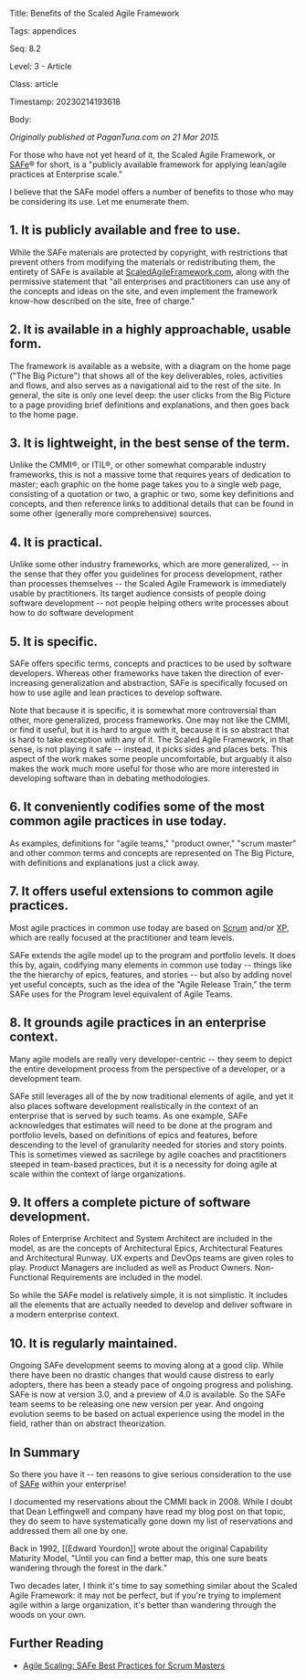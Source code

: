 Title:  Benefits of the Scaled Agile Framework

Tags:   appendices

Seq:    8.2

Level:  3 - Article

Class:  article

Timestamp: 20230214193618

Body:

*Originally published at PaganTuna.com on 21 Mar 2015.*

For those who have not yet heard of it, the Scaled Agile Framework, or [SAFe][]&#174; for short, is a "publicly available framework for applying lean/agile practices at Enterprise scale." 

I believe that the SAFe model offers a number of benefits to those who may be considering its use. Let me enumerate them. 

## 1. It is publicly available and free to use. 

While the SAFe materials are protected by copyright, with restrictions that prevent others from modifying the materials or redistributing them, the entirety of SAFe is available at [ScaledAgileFramework.com][safe], along with the permissive statement that "all enterprises and practitioners can use any of the concepts and ideas on the site, and even implement the framework know-how described on the site, free of charge."

## 2. It is available in a highly approachable, usable form. 

The framework is available as a website, with a diagram on the home page ("The Big Picture") that shows all of the key deliverables, roles, activities and flows, and also serves as a navigational aid to the rest of the site. In general, the site is only one level deep: the user clicks from the Big Picture to a page providing brief definitions and explanations, and then goes back to the home page. 

## 3. It is lightweight, in the best sense of the term. 

Unlike the CMMI&#174;, or ITIL&#174;, or other somewhat comparable industry frameworks, this is not a massive tome that requires years of dedication to master; each graphic on the home page takes you to a single web page, consisting of a quotation or two, a graphic or two, some key definitions and concepts, and then reference links to additional details that can be found in some other (generally more comprehensive) sources. 

## 4. It is practical. 

Unlike some other industry frameworks, which are more generalized, -- in the sense that they offer you guidelines for process development, rather than processes themselves -- the Scaled Agile Framework is immediately usable by practitioners. Its target audience consists of people doing software development -- not people helping others write processes about how to do software development 

## 5. It is specific. 

SAFe offers specific terms, concepts and practices to be used by software developers. Whereas other frameworks have taken the direction of ever-increasing generalization and abstraction, SAFe is specifically focused on how to use agile and lean practices to develop software. 

Note that because it is specific, it is somewhat more controversial than other, more generalized, process frameworks. One may not like the CMMI, or find it useful, but it is hard to argue with it, because it is so abstract that is hard to take exception with any of it. The Scaled Agile Framework, in that sense, is not playing it safe -- instead, it picks sides and places bets. This aspect of the work makes some people uncomfortable, but arguably it also makes the work much more useful for those who are more interested in developing software than in debating methodologies.  

## 6. It conveniently codifies some of the most common agile practices in use today. 

As examples, definitions for "agile teams," "product owner," "scrum master" and other common terms and concepts are represented on The Big Picture, with definitions and explanations just a click away. 

## 7. It offers useful extensions to common agile practices.

Most agile practices in common use today are based on [Scrum][] and/or [XP][], which are really focused at the practitioner and team levels. 

SAFe extends the agile model up to the program and portfolio levels. It does this by, again, codifying many elements in common use today -- things like the the hierarchy of epics, features, and stories -- but also by adding novel yet useful concepts, such as the idea of the "Agile Release Train," the term SAFe uses for the Program level equivalent of Agile Teams. 

## 8. It grounds agile practices in an enterprise context. 

Many agile models are really very developer-centric -- they seem to depict the entire development process from the perspective of a developer, or a development team. 

SAFe still leverages all of the by now traditional elements of agile, and yet it also places software development realistically in the context of an enterprise that is served by such teams. As one example, SAFe acknowledges that estimates will need to be done at the program and portfolio levels, based on definitions of epics and features, before descending to the level of granularity needed for stories and story points. This is sometimes viewed as sacrilege by agile coaches and practitioners steeped in team-based practices, but it is a necessity for doing agile at scale within the context of large organizations. 

## 9. It offers a complete picture of software development. 

Roles of Enterprise Architect and System Architect are included in the model, as are the concepts of Architectural Epics, Architectural Features and Architectural Runway. UX experts and DevOps teams are given roles to play. Product Managers are included as well as Product Owners. Non-Functional Requirements are included in the model. 

So while the SAFe model is relatively simple, it is not simplistic. It includes all the elements that are actually needed to develop and deliver software in a modern enterprise context. 

## 10. It is regularly maintained. 

Ongoing SAFe development seems to moving along at a good clip. While there have been no drastic changes that would cause distress to early adopters, there has been a steady pace of ongoing progress and polishing. SAFe is now at version 3.0, and a preview of 4.0 is available. So the SAFe team seems to be releasing one new version per year. And ongoing evolution seems to be based on actual experience using the model in the field, rather than on abstract theorization. 

## In Summary

So there you have it -- ten reasons to give serious consideration to the use of [SAFe][] within your enterprise!  

I documented my reservations about the CMMI back in 2008. While I doubt that Dean Leffingwell and company have read my blog post on that topic, they do seem to have systematically gone down my list of reservations and addressed them all one by one. 

Back in 1992, [[Edward Yourdon]] wrote about the original Capability Maturity Model, "Until you can find a better map, this one sure beats wandering through the forest in the dark."

Two decades later, I think it's time to say something similar about the Scaled Agile Framework: it may not be perfect, but if you're trying to implement agile within a large organization, it's better than wandering through the woods on your own. 

## Further Reading

+ [Agile Scaling: SAFe Best Practices for Scrum Masters](https://www.toptal.com/project-managers/scaled-agile-framework/safe-best-practices)

[safe]: http://www.scaledagileframework.com
[cmmi-position]: http://www.pagantuna.com/posts/my-position-on-the-cmmi.html
[scrum]: http://en.wikipedia.org/wiki/Scrum_(software_development)
[xp]: http://en.wikipedia.org/wiki/Extreme_programming
[yourdon]: http://www.pagantuna.com/wisdom/sei-maturity-models.html
